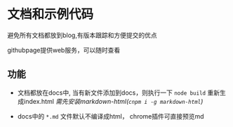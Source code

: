 文档和示例代码
=========

避免所有文档都放到blog,有版本跟踪和方便提交的优点

githubpage提供web服务，可以随时查看


功能
----

+ 文档都放在docs中, 当有新文件添加到docs，则执行一下 `node build` 重新生成index.html *需先安装markdown-html(`cnpm i -g markdown-html`)*

+ docs中的 `*.md` 文件默认不编译成html， chrome插件可直接预览md


